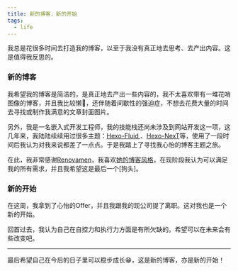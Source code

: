 ```yaml
---
title: 新的博客，新的开始
tags:
  - life
---
```

我总是花很多时间去打造我的博客，以至于我没有真正地去思考、去产出内容。这是值得我反思的。

### 新的博客

我希望我的博客是简洁的，是真正地去产出一些内容的，我不太喜欢带有一堆花哨图像的博客，并且我比较懒🥲，还伴随着间歇性的强迫症，不想去花费大量的时间去寻找或制作我满意的文章封面图片。

另外，我是一名嵌入式开发工程师，我的技能栈还尚未涉及到网站开发这一项，这几年来，我陆陆续续用过很多主题：[Hexo-Fluid ](https://hexo.fluid-dev.com/)、[Hexo-NexT](https://theme-next.js.org/)等，使用了一段时间后我认为对我来说都差了一点点。于是我踏上了寻找我心怡的博客主题之旅。

在此，我非常感谢[Renovamen](https://github.com/Renovamen)，我喜欢[她的博客风格](https://zxh.io/)，在现阶段我认为可以满足我的所有需求，并且我希望这是最后一个[狗头]。

### 新的开始

在这周，我拿到了心怡的Offer，并且我跟我的现公司提了离职。这对我也是一个新的开始。

回首过去，我认为自己在自控力和执行力方面是有所欠缺的。希望可以在未来会有些改变吧。

------

最后希望自己在今后的日子里可以稳步成长😁，这是新的博客，亦是新的开始！
